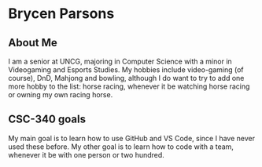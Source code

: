# Brycen Parsons

## About Me
I am a senior at UNCG, majoring in Computer Science with a minor in Videogaming and Esports Studies. My hobbies include video-gaming (of course), DnD, Mahjong and bowling, although I do want to try to add one more hobby to the list: horse racing, whenever it be watching horse racing or owning my own racing horse.

## CSC-340 goals
My main goal is to learn how to use GitHub and VS Code, since I have never used these before. My other goal is to learn how to code with a team, whenever it be with one person or two hundred.